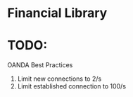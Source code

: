 # Financial Library

# TODO:
OANDA Best Practices
1. Limit new connections to 2/s
2. Limit established connection to 100/s
